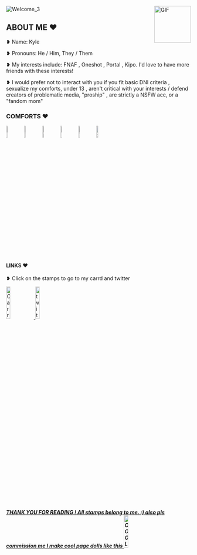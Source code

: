 ![Welcome_3](https://user-images.githubusercontent.com/100517935/155882759-1283689b-fc8d-4085-b73c-869c23889a90.gif)
<img align="right" alt="GIF" src="https://cdn.discordapp.com/attachments/416748520519761932/947546854298628166/Plight.gif" width="100"/>
<h2> ABOUT ME ❤ </h2>
<p> ❥ Name: Kyle </p>
<p> ❥ Pronouns: He / Him, They / Them </p>
<p> ❥ My interests include: FNAF , Oneshot , Portal , Kipo. I'd love to have more friends with these interests! </p>
<p> ❥ I would prefer not to interact with you if you fit basic DNI criteria , sexualize my comforts, under 13 , aren't critical with your interests / defend creators of problematic media, "proship" , are strictly a NSFW acc, or a "fandom mom" </p>
<h3> COMFORTS ❤ </h3>
<img src="https://cdn.discordapp.com/attachments/416748520519761932/947546329083674685/michiru.gif" alt="Michiru Kagemori (BNA)" width="9%">
<img src="https://cdn.discordapp.com/attachments/416748520519761932/947546331453485176/vanny.gif" alt="Vanny (fnaf)" width="9%">
<img src="https://cdn.discordapp.com/attachments/416748520519761932/947546338344697946/lamplighter.gif" alt="Lamplighter (Oneshot)" width="9%">
<img src="https://cdn.discordapp.com/attachments/416748520519761932/947546331134697602/rouge.gif" alt="Rouge (Sonic)" width="9%">
<img src="https://cdn.discordapp.com/attachments/416748520519761932/947546330622984272/wolf.gif" alt="Wolf (Kipo)" width="9%">
<img src="https://cdn.discordapp.com/attachments/416748520519761932/947546330878869544/shinx.gif" alt="Shinx (Pokemon)" width="9%">
<h4> LINKS ❤ </h4>
<p> ❥ Click on the stamps to go to my carrd and twitter </p>
<a href="https://g0attcomms.carrd.co/"><img src="https://cdn.discordapp.com/attachments/416748520519761932/947546329314394193/lamplighter.png" alt="Carrd" width="15%">
  <a href="https://twitter.com/HolicArts"><img src="https://cdn.discordapp.com/attachments/416748520519761932/947546330375548988/vanny2.png" alt="twitter" width="15%">
<h5> THANK YOU FOR READING !  All stamps belong to me. :)
also pls commission me I make cool page dolls like this 
<img src="https://media.discordapp.net/attachments/877800767711502336/878310866305572904/coco_is_here.gif" alt="COOL GIF" width="15%">
